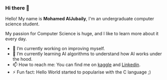 ### Hi there 👋
Hello! My name is **Mohamed AlJubaily**, I'm an undergraduate computer science student.

My passion for Computer Science is huge, and I like to learn more about it every day.

- 🔭 I’m currently working on improving myself.
- 🌱 I’m currently learning AI algorithms to understand how AI works under the hood.
- 📫 How to reach me: You can find me on [kaggle](https://www.kaggle.com/mohamedaljubaily) and [Linkedin](www.linkedin.com/in/mohamed-aljubaily-elgbily-66140827b).
- ⚡ Fun fact: Hello World started to popularise with the C language ;) 

<!--
**Tart-Cake/Tart-Cake** is a ✨ _special_ ✨ repository because its `README.md` (this file) appears on your GitHub profile.

Here are some ideas to get you started:

- 🔭 I’m currently working on ...
- 🌱 I’m currently learning ...
- 👯 I’m looking to collaborate on ...
- 🤔 I’m looking for help with ...
- 💬 Ask me about ...
- 📫 How to reach me: ...
- 😄 Pronouns: ...
- ⚡ Fun fact: ...
-->
